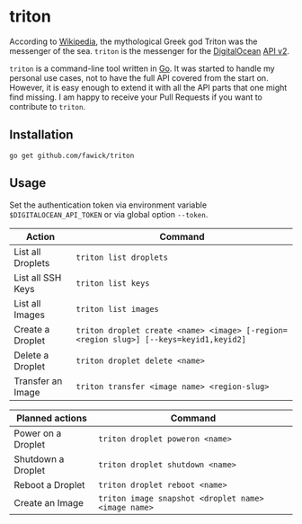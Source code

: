 # triton

According to [Wikipedia](http://en.wikipedia.org/wiki/Triton_%28mythology%29),
the mythological Greek god Triton was the messenger of the sea. `triton` is the
messenger for the [DigitalOcean](https://www.digitalocean.com) [API
v2](https://developers.digitalocean.com/#images).

`triton` is a command-line tool written in [Go](http://www.golang.org). It was
started to handle my personal use cases, not to have the full API covered from
the start on. However, it is easy enough to extend it with all the API parts
that one might find missing. I am happy to receive your Pull Requests if you
want to contribute to `triton`.

## Installation

	go get github.com/fawick/triton

## Usage

Set the authentication token via environment variable `$DIGITALOCEAN_API_TOKEN`
or via global option `--token`.

Action             | Command
-------------------|-----------------------------------------------------------------------------
List all Droplets  | `triton list droplets`
List all SSH Keys  | `triton list keys `
List all Images    | `triton list images`
Create a Droplet   | `triton droplet create <name> <image> [-region=<region slug>] [--keys=keyid1,keyid2]`
Delete a Droplet   | `triton droplet delete <name>`
Transfer an Image  | `triton transfer <image name> <region-slug>`


Planned actions    | Command
-------------------|-----------------------------------------------------------------------------
Power on a Droplet | `triton droplet poweron <name>`
Shutdown a Droplet | `triton droplet shutdown <name>`
Reboot a Droplet   | `triton droplet reboot <name>`
Create an Image    | `triton image snapshot <droplet name> <image name>`

